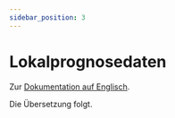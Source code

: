 ```yaml
---
sidebar_position: 3
---
```


# Lokalprognosedaten

Zur [Dokumentation auf Englisch](https://opendatadocs.meteoswiss.ch/e-forecast-data/e4-local-forecast-data).

Die Übersetzung folgt.
